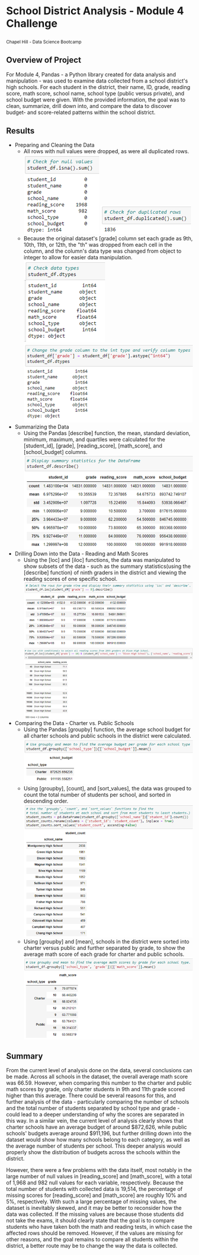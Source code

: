 # School District Analysis - Module 4 Challenge
<sub>Chapel Hill - Data Science Bootcamp</sub>

## Overview of Project
For Module 4, Pandas - a Python library created for data analysis and manipulation - was used to examine data collected from a school district's high schools. For each student in the district, their name, ID, grade, reading score, math score, school name, school type (public versus private), and school budget were given. With the provided information, the goal was to clean, summarize, drill down into, and compare the data to discover budget- and score-related patterns within the school district.

## Results
- Preparing and Cleaning the Data
    - All rows with null values were dropped, as were all duplicated rows.
![Null values in the dataset](/Resources/sum_null.png)
![Number of duplicated rows](/Resources/sum_duplicated.png)
    - Because the original dataset's [grade] column set each grade as 9th, 10th, 11th, or 12th, the "th" was dropped from each cell in the column, and the column's data type was changed from object to integer to allow for easier data manipulation.
![Original data types](/Resources/dtypes_original.png)
![Modified data types](/Resources/dtypes_modified.png)
- Summarizing the Data
    - Using the Pandas [describe] function, the mean, standard deviation, minimum, maximum, and quartiles were calculated for the [student_id], [grade], [reading_score], [math_score], and [school_budget] columns.
![Summary statistics](/Resources/describe.png)
- Drilling Down into the Data - Reading and Math Scores
    - Using the [loc] and [iloc] functions, the data was manipulated to show subsets of the data - such as the summary statistics(using the [describe] function) of ninth graders in the district and viewing the reading scores of one specific school.
![Ninth grade summary statistics](/Resources/describe_grade9.png)
![Dixon High School's reading scores](/Resources/dixon_reading.png)
- Comparing the Data - Charter vs. Public Schools
    - Using the Pandas [groupby] function, the average school budget for all charter schools and public schools in the district were calculated.
![Average budget per school type](/Resources/school_type_budget.png)
    - Using [groupby], [count], and [sort_values], the data was grouped to count the total number of students per school, and sorted in descending order.
![Student count per school](/Resources/student_count.png)
    - Using [groupby] and [mean], schools in the district were sorted into charter versus public and further separated by grade, to show the average math score of each grade for charter and public schools.
![Charter and public math scores by grade](/Resources/school_type_grade_math_score.png)

## Summary
From the current level of analysis done on the data, several conclusions can be made. Across all schools in the dataset, the overall average math score was 66.59. However, when comparing this number to the charter and public math scores by grade, only charter students in 9th and 11th grade scored higher than this average. There could be several reasons for this, and further analysis of the data - particularly comparing the number of schools and the total number of students separated by school type and grade - could lead to a deeper understanding of why the scores are separated in this way. In a similar vein, the current level of analysis clearly shows that charter schools have an average budget of around $872,626, while public schools' budgets average around $911,196, but further drilling down into the dataset would show how many schools belong to each category, as well as the average number of students per school. This deeper analysis would properly show the distribution of budgets across the schools within the district.

However, there were a few problems with the data itself, most notably in the large number of null values in [reading_score] and [math_score], with a total of 1,968 and 982 null values for each variable, respectively. Because the total number of students with collected data is 19,514, the percentage of missing scores for [reading_score] and [math_score] are roughly 10% and 5%, respectively. With such a large percentage of missing values, the dataset is inevitably skewed, and it may be better to reconsider how the data was collected. If the missing values are because those students did not take the exams, it should clearly state that the goal is to compare students who have taken both the math and reading tests, in which case the affected rows should be removed. However, if the values are missing for other reasons, and the goal remains to compare all students within the district, a better route may be to change the way the data is collected.
